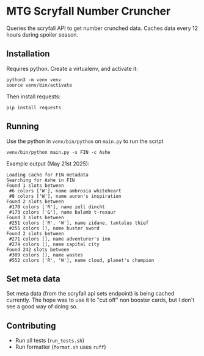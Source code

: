 # MTG Scryfall Number Cruncher
Queries the scryfall API to get number crunched data. Caches data every 12 hours during spoiler season.

## Installation
Requires python. Create a virtualenv, and activate it:
```
python3 -m venv venv
source venv/bin/activate
```

Then install requests:
```
pip install requests
```

## Running
Use the python in `venv/bin/python` on `main.py` to run the script
```
venv/bin/python main.py -s FIN -c Ashe
```

Example output (May 21st 2025):
```
Loading cache for FIN metadata
Searching for Ashe in FIN
Found 1 slots between
 #6 colors ['W'], name ambrosia whiteheart
 #8 colors ['W'], name auron's inspiration
Found 2 slots between
 #170 colors ['R'], name zell dincht
 #173 colors ['G'], name balamb t-rexaur
Found 3 slots between
 #251 colors ['R', 'W'], name zidane, tantalus thief
 #255 colors [], name buster sword
Found 2 slots between
 #271 colors [], name adventurer's inn
 #274 colors [], name capital city
Found 242 slots between
 #309 colors [], name wastes
 #552 colors ['R', 'W'], name cloud, planet's champion
```

## Set meta data
Set meta data (from the scryfall api sets endpoint) is being cached currently. The hope was to use it to "cut off" non booster cards, but I don't see a good way of doing so.

## Contributing
* Run all tests (`run_tests.sh`)
* Run formatter (`format.sh` uses `ruff`)
